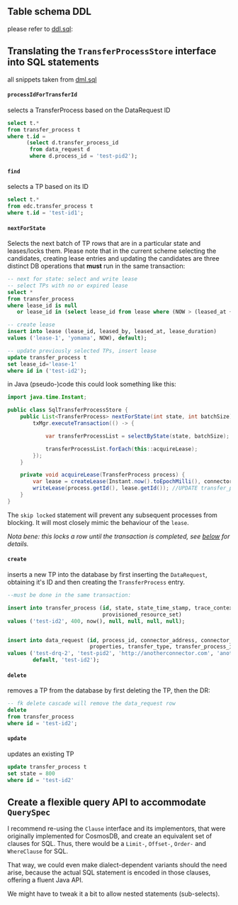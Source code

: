 ## Table schema DDL

please refer to [ddl.sql](./ddl.sql):

## Translating the `TransferProcessStore` interface into SQL statements

all snippets taken from [dml.sql](dml.sql)

#### `processIdForTransferId`

selects a TransferProcess based on the DataRequest ID

```sql
select t.*
from transfer_process t
where t.id =
      (select d.transfer_process_id
       from data_request d
       where d.process_id = 'test-pid2');
```

#### `find`

selects a TP based on its ID

```sql
select t.*
from edc.transfer_process t
where t.id = 'test-id1';
```

#### `nextForState`

Selects the next batch of TP rows that are in a particular state and leases/locks them. Please note that in the current
scheme selecting the candidates, creating lease entries and updating the candidates are three distinct DB operations
that **must** run in the same transaction:

```sql
-- next for state: select and write lease
-- select TPs with no or expired lease
select *
from transfer_process
where lease_id is null
   or lease_id in (select lease_id from lease where (NOW > (leased_at + lease.lease_duration));

-- create lease
insert into lease (lease_id, leased_by, leased_at, lease_duration)
values ('lease-1', 'yomama', NOW), default);

-- update previously selected TPs, insert lease
update transfer_process t
set lease_id='lease-1'
where id in ('test-id2');
```

in Java (pseudo-)code this could look something like this:

```java
import java.time.Instant;

public class SqlTransferProcessStore {
    public List<TransferProcess> nextForState(int state, int batchSize) {
        txMgr.executeTransaction(() -> {

            var transferProcessList = selectByState(state, batchSize);

            transferProcessList.forEach(this::acquireLease);
        });
    }

    private void acquireLease(TransferProcess process) {
        var lease = createLease(Instant.now().toEpochMilli(), connectorId); //create lease in DB, returns object
        writeLease(process.getId(), lease.getId()); //UPDATE transfer_process SET lease_id=ID where id=TPID
    }
}
```

The `skip locked` statement will prevent any subsequent processes from blocking. It will most closely mimic the
behaviour of the `lease`.

_Nota bene: this locks a row until the transaction is completed, see [below](#open-questions) for details._

#### `create`

inserts a new TP into the database by first inserting the `DataRequest`, obtaining it's ID and then creating
the `TransferProcess` entry.

```sql
--must be done in the same transaction:

insert into transfer_process (id, state, state_time_stamp, trace_context, error_detail, resource_manifest,
                              provisioned_resource_set)
values ('test-id2', 400, now(), null, null, null, null);


insert into data_request (id, process_id, connector_address, connector_id, asset_id, contract_id, data_destination,
                          properties, transfer_type, transfer_process_id)
values ('test-drq-2', 'test-pid2', 'http://anotherconnector.com', 'anotherconnector', 'asset2', 'contract2', '{}', null,
        default, 'test-id2');
```

#### `delete`

removes a TP from the database by first deleting the TP, then the DR:

```sql
-- fk delete cascade will remove the data_request row
delete
from transfer_process
where id = 'test-id2';
```

#### `update`

updates an existing TP

```sql
update transfer_process t
set state = 800
where id = 'test-id2'
```

## Create a flexible query API to accommodate `QuerySpec`

I recommend re-using the `Clause` interface and its implementors, that were originally implemented for CosmosDB, and
create an equivalent set of clauses for SQL. Thus, there would be a `Limit-`, `Offset-`, `Order-` and `WhereClause` for
SQL.

That way, we could even make dialect-dependent variants should the need arise, because the actual SQL statement is
encoded in those clauses, offering a fluent Java API.

We might have to tweak it a bit to allow nested statements (sub-selects).